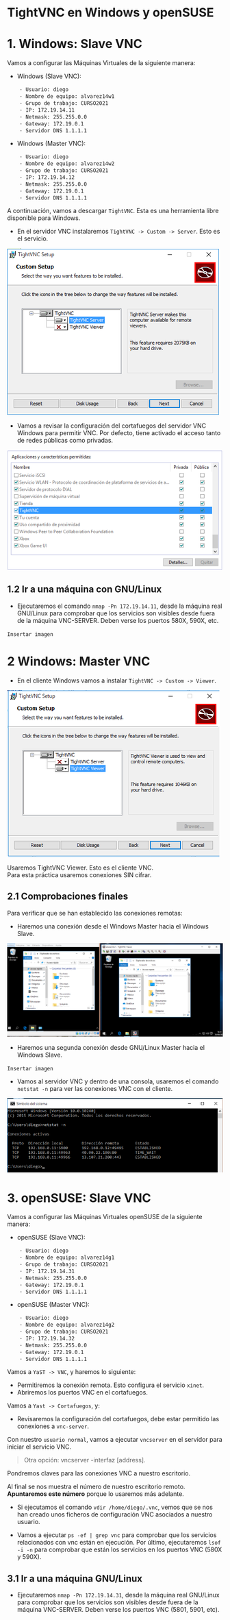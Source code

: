 # TightVNC en Windows y openSUSE

# 1. Windows: Slave VNC

Vamos a configurar las Máquinas Virtuales de la siguiente manera:
* Windows (Slave VNC):
```
    · Usuario: diego
    · Nombre de equipo: alvarez14w1
    · Grupo de trabajo: CURSO2021
    · IP: 172.19.14.11
    · Netmask: 255.255.0.0
    · Gateway: 172.19.0.1
    · Servidor DNS 1.1.1.1
```
* Windows (Master VNC):
```
    · Usuario: diego
    · Nombre de equipo: alvarez14w2
    · Grupo de trabajo: CURSO2021
    · IP: 172.19.14.12
    · Netmask: 255.255.0.0
    · Gateway: 172.19.0.1
    · Servidor DNS 1.1.1.1
```

A continuación, vamos a descargar `TightVNC`. Esta es una herramienta libre disponible para Windows.

* En el servidor VNC instalaremos `TightVNC -> Custom -> Server`. Esto es el servicio.

![](./images/imagen1.PNG)

* Vamos a revisar la configuración del cortafuegos del servidor VNC Windows para permitir VNC. Por defecto, tiene activado el acceso tanto de redes públicas como privadas.

![img2](./images/imagen2.PNG)

## 1.2 Ir a una máquina con GNU/Linux
* Ejecutaremos el comando `nmap -Pn 172.19.14.11`, desde la máquina real GNU/Linux para comprobar que los servicios son visibles desde fuera de la máquina VNC-SERVER. Deben verse los puertos 580X, 590X, etc.

`Insertar imagen`

# 2 Windows: Master VNC
* En el cliente Windows vamos a instalar `TightVNC -> Custom -> Viewer`.

![](./images/imagen4.PNG)

Usaremos TightVNC Viewer. Esto es el cliente VNC.\
Para esta práctica usaremos conexiones SIN cifrar.

## 2.1 Comprobaciones finales
Para verificar que se han establecido las conexiones remotas:

* Haremos una conexión desde el Windows Master hacia el Windows Slave.

![](./images/imagen5.PNG)

* Haremos una segunda conexión desde GNU/Linux Master hacia el Windows Slave.

`Insertar imagen`

* Vamos al servidor VNC y dentro de una consola, usaremos el comando `netstat -n` para ver las conexiones VNC con el cliente.

![](./images/imagen7.PNG)

# 3. openSUSE: Slave VNC
Vamos a configurar las Máquinas Virtuales openSUSE de la siguiente manera:
* openSUSE (Slave VNC):
```
    · Usuario: diego
    · Nombre de equipo: alvarez14g1
    · Grupo de trabajo: CURSO2021
    · IP: 172.19.14.31
    · Netmask: 255.255.0.0
    · Gateway: 172.19.0.1
    · Servidor DNS 1.1.1.1
```
* openSUSE (Master VNC):
```
    · Usuario: diego
    · Nombre de equipo: alvarez14g2
    · Grupo de trabajo: CURSO2021
    · IP: 172.19.14.32
    · Netmask: 255.255.0.0
    · Gateway: 172.19.0.1
    · Servidor DNS 1.1.1.1
```

Vamos a `YaST -> VNC`, y haremos lo siguiente:

* Permitiremos la conexión remota. Esto configura el servicio `xinet`.
* Abriremos los puertos VNC en el cortafuegos.

Vamos a `Yast -> Cortafuegos`, y:
* Revisaremos la configuración del cortafuegos, debe estar permitido las conexiones a `vnc-server`.

Con nuestro `usuario normal`, vamos a ejecutar `vncserver` en el servidor para iniciar el servicio VNC.
>Otra opción: vncserver -interfaz [address].

Pondremos claves para las conexiones VNC a nuestro escritorio.

Al final se nos muestra el número de nuestro escritorio remoto. **Apuntaremos este número** porque lo usaremos más adelante.

* Si ejecutamos el comando `vdir /home/diego/.vnc`, vemos que se nos han creado unos ficheros de configuración VNC asociados a nuestro usuario.

* Vamos a ejecutar `ps -ef | grep vnc` para comprobar que los servicios relacionados con vnc están en ejecución.
Por último, ejecutaremos `lsof -i -n` para comprobar que están los servicios en los puertos VNC (580X y 590X).

## 3.1 Ir a una máquina GNU/Linux
* Ejecutaremos `nmap -Pn 172.19.14.31`, desde la máquina real GNU/Linux para comprobar que los servicios son visibles desde fuera de la máquina VNC-SERVER. Deben verse los puertos VNC (5801, 5901, etc).
